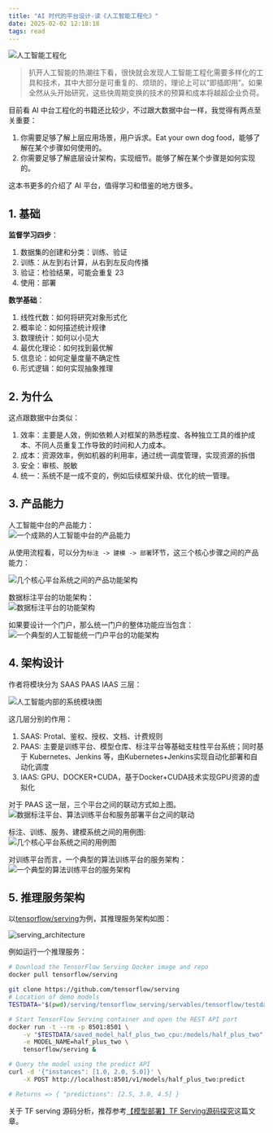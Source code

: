 ```yaml
---
title: "AI 时代的平台设计-读《人工智能工程化》"
date: 2025-02-02 12:18:18
tags: read
---
```

![人工智能工程化](https://izualzhy.cn/assets/images/book/s33733919.jpg)

> 扒开人工智能的热潮往下看，很快就会发现人工智能工程化需要多样化的工具和技术，其中大部分是可重复的、烦琐的，理论上可以“即插即用”。如果全然从头开始研究，这些快周期变换的技术的预算和成本将越超企业负荷。

目前看 AI 中台工程化的书籍还比较少，不过跟大数据中台一样，我觉得有两点至关重要：

1. 你需要足够了解上层应用场景，用户诉求。Eat your own dog food，能够了解在某个步骤如何使用的。  
2. 你需要足够了解底层设计架构，实现细节。能够了解在某个步骤是如何实现的。  

这本书更多的介绍了 AI 平台，值得学习和借鉴的地方很多。

## 1. 基础

**监督学习四步**：
1. 数据集的创建和分类：训练、验证
2. 训练：从左到右计算，从右到左反向传播
3. 验证：检验结果，可能会重复 23
4. 使用：部署

**数学基础**：
1. 线性代数：如何将研究对象形式化
2. 概率论：如何描述统计规律
3. 数理统计：如何以小见大
4. 最优化理论：如何找到最优解
5. 信息论：如何定量度量不确定性
6. 形式逻辑：如何实现抽象推理

## 2. 为什么

这点跟数据中台类似：

1. 效率：主要是人效，例如依赖人对框架的熟悉程度、各种独立工具的维护成本、不同人员重复工作导致的时间和人力成本。
2. 成本：资源效率，例如机器的利用率，通过统一调度管理，实现资源的拆借
3. 安全：审核、脱敏
4. 统一：系统不是一成不变的，例如后续框架升级、优化的统一管理。

## 3. 产品能力

人工智能中台的产品能力：  
![一个成熟的人工智能中台的产品能力](/assets/images/book/book-人工智能工程化/一个成熟的人工智能中台的产品能力.jpeg)

从使用流程看，可以分为`标注 -> 建模 -> 部署`环节，这三个核心步骤之间的产品能力：

![几个核心平台系统之间的产品功能架构](/assets/images/book/book-人工智能工程化/几个核心平台系统之间的产品功能架构.jpeg)

数据标注平台的功能架构：  
![数据标注平台的功能架构](/assets/images/book/book-人工智能工程化/数据标注平台的功能架构.jpeg)

如果要设计一个门户，那么统一门户的整体功能应当包含：  
![一个典型的人工智能统一门户平台的功能架构](/assets/images/book/book-人工智能工程化/一个典型的人工智能统一门户平台的功能架构.jpeg)
## 4. 架构设计

作者将模块分为 SAAS PAAS IAAS 三层：  

![人工智能内部的系统模块图](/assets/images/book/book-人工智能工程化/人工智能内部的系统模块图.jpeg)

这几层分别的作用：

1. SAAS: Protal、鉴权、授权、文档、计费规则  
2. PAAS: 主要是训练平台、模型仓库、标注平台等基础支柱性平台系统；同时基于 Kubernetes、Jenkins 等，由Kubernetes+Jenkins实现自动化部署和自动化调度  
3. IAAS: GPU、DOCKER+CUDA，基于Docker+CUDA技术实现GPU资源的虚拟化  

对于 PAAS 这一层，三个平台之间的联动方式如上图。
![数据标注平台、算法训练平台和服务部署平台之间的联动](/assets/images/book/book-人工智能工程化/数据标注平台、算法训练平台和服务部署平台之间的联动.jpeg)	

标注、训练、服务、建模系统之间的用例图:  
![几个核心平台系统之间的用例图](/assets/images/book/book-人工智能工程化/几个核心平台系统之间的用例图.jpeg)

对训练平台而言，一个典型的算法训练平台的服务架构：  
![一个典型的算法训练平台的服务架构](/assets/images/book/book-人工智能工程化/一个典型的算法训练平台的服务架构.jpeg)

## 5. 推理服务架构

以[tensorflow/serving](https://github.com/tensorflow/serving)为例，其推理服务架构如图：

![serving_architecture](https://raw.githubusercontent.com/tensorflow/serving/refs/heads/master/tensorflow_serving/g3doc/images/serving_architecture.svg)

例如运行一个推理服务：

```bash
# Download the TensorFlow Serving Docker image and repo
docker pull tensorflow/serving

git clone https://github.com/tensorflow/serving
# Location of demo models
TESTDATA="$(pwd)/serving/tensorflow_serving/servables/tensorflow/testdata"

# Start TensorFlow Serving container and open the REST API port
docker run -t --rm -p 8501:8501 \
    -v "$TESTDATA/saved_model_half_plus_two_cpu:/models/half_plus_two" \
    -e MODEL_NAME=half_plus_two \
    tensorflow/serving &

# Query the model using the predict API
curl -d '{"instances": [1.0, 2.0, 5.0]}' \
    -X POST http://localhost:8501/v1/models/half_plus_two:predict

# Returns => { "predictions": [2.5, 3.0, 4.5] }
```

关于 TF serving 源码分析，推荐参考[【模型部署】TF Serving源码探究](https://zhuanlan.zhihu.com/p/700830357)这篇文章。
